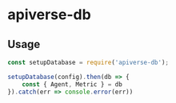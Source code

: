 # apiverse-db

## Usage

``` js
const setupDatabase = require('apiverse-db');

setupDatabase(config).then(db => {
    const { Agent, Metric } = db
}).catch(err => console.error(err))
```
